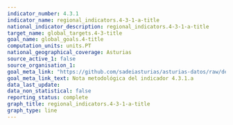 ```yaml
---
indicator_number: 4.3.1
indicator_name: regional_indicators.4-3-1-a-title
national_indicator_description: regional_indicators.4-3-1-a-title
target_name: global_targets.4-3-title
goal_name: global_goals.4-title
computation_units: units.PT
national_geographical_coverage: Asturias
source_active_1: false
source_organisation_1:  
goal_meta_link: "https://github.com/sadeiasturias/asturias-datos/raw/develop/methodology/4.3.1.a.pdf"
goal_meta_link_text: Nota metodológica del indicador 4.3.1.a
data_last_update:  
data_non_statistical: false
reporting_status: complete
graph_title: regional_indicators.4-3-1-a-title
graph_type: line
---
```


